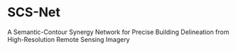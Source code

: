 # SCS-Net
A Semantic-Contour Synergy Network for Precise Building Delineation from High-Resolution Remote Sensing Imagery
